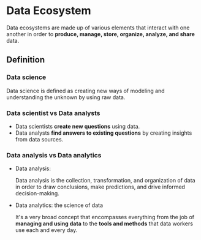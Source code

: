 # Data Ecosystem

Data ecosystems are made up of various elements that interact with one another in order to **produce, manage, store, organize, analyze, and share** data.

## Definition

### Data science

Data science is defined as creating new ways of modeling and understanding the unknown by using raw data.

### Data scientist vs Data analysts

- Data scientists **create new questions** using data.
- Data analysts **find answers to existing questions** by creating insights from data sources.

### Data analysis vs Data analytics

- Data analysis:

  Data analysis is the collection, transformation, and organization of data in order to draw conclusions, make predictions, and drive informed decision-making.

- Data analytics: the science of data

  It's a very broad concept that encompasses everything from the job of **managing and using data** to the **tools and methods** that data workers use each and every day.
